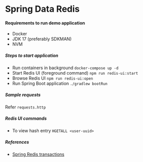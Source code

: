 # Spring Data Redis

#### Requirements to run demo application
* Docker
* JDK 17 (preferably SDKMAN)
* NVM

##### Steps to start application
* Run containers in background `docker-compose up -d`
* Start Redis UI (foreground command) `npm run redis-ui:start`
* Browse Redis UI `npm run redis-ui:open`
* Run Spring Boot application `./gradlew bootRun`

##### Sample requests
Refer `requests.http`

##### Redis UI commands
* To view hash entry `HGETALL <user-uuid>`


##### References
* [Spring Redis transactions](https://github.com/spring-projects/spring-data-redis/blob/main/src/main/asciidoc/reference/redis-transactions.adoc)
